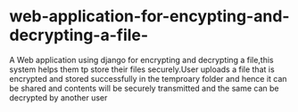 # web-application-for-encypting-and-decrypting-a-file-
A Web application using django for encrypting and decrypting a file,this system helps them tp store their files securely.User uploads a file that is encrypted and stored successfully in the temproary folder and hence it can be shared and contents will be securely transmitted and the same can be decrypted by another user

